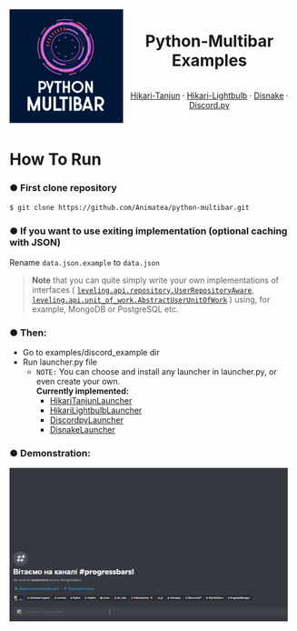 <div id="top"></div>
<img src="../../assets/python-multibar-logo.jpg" align="left" width="200px"/>

<h1 align="center">Python-Multibar Examples</h1>
<p align="center">
<br />
<a href="https://github.com/Animatea/python-multibar/tree/main/examples/discord_example/hikari_tanjun_example">Hikari-Tanjun</a>
·
<a href="https://github.com/Animatea/python-multibar/tree/main/examples/discord_example/hikari_lightbulb_example">Hikari-Lightbulb</a>
·
<a href="https://github.com/Animatea/python-multibar/tree/main/examples/discord_example/disnake_example">Disnake</a>
·
<a href="https://github.com/Animatea/python-multibar/tree/main/examples/discord_example/discord_py_example">Discord.py</a>
</p>

<br/>

# How To Run
### ● First clone repository
```bash
$ git clone https://github.com/Animatea/python-multibar.git
```

### ● If you want to use exiting implementation (optional caching with JSON)
Rename `data.json.example` to `data.json`
> **Note** that you can quite simply write your own implementations of interfaces
> (
> [`leveling.api.repository.UserRepositoryAware`](https://github.com/Animatea/python-multibar/tree/main/examples/discord_example/leveling/api/repository.py),
> [`leveling.api.unit_of_work.AbstractUserUnitOfWork`](https://github.com/Animatea/python-multibar/tree/main/examples/discord_example/leveling/api/unit_of_work.py)
> )
> using,
> for example, MongoDB or PostgreSQL etc.

### ● Then:
- Go to examples/discord_example dir
- Run launcher.py file
    - `NOTE:` You can choose and install any launcher in launcher.py, or even create your own.<br/>
      **Currently implemented:**
        - [HikariTanjunLauncher](https://github.com/Animatea/python-multibar/tree/main/examples/discord_example/launcher.py)
        - [HikariLightbulbLauncher](https://github.com/Animatea/python-multibar/tree/main/examples/discord_example/launcher.py)
        - [DiscordpyLauncher](https://github.com/Animatea/python-multibar/tree/main/examples/discord_example/launcher.py)
        - [DisnakeLauncher](https://github.com/Animatea/python-multibar/tree/main/examples/discord_example/launcher.py)


### ● Demonstration:
<a href=""><img height="270" width="490" alt="" src="../../assets/discord_example.gif"></a>

